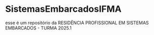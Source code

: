 # SistemasEmbarcadosIFMA
esse é um repositório da RESIDÊNCIA PROFISSIONAL EM SISTEMAS EMBARCADOS - TURMA 2025.1
